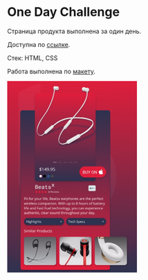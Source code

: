 # One Day Challenge

Страница продукта выполнена за один день.

Доступна по [ссылке](https://kovolga.github.io/DAY1-Challenge/).

Стек: HTML, CSS

Работа выполнена по [макету](https://www.figma.com/file/vjY07ueus6ndvvvabCIL5V/FIGMA-DAILY-UI-CHALLENGE---31-DAYS?type=design&node-id=0%3A1&mode=design&t=NRc1MzxACiSuUP7w-1).

<img src="./images/beats.jpg" width=300px>
